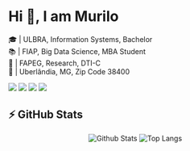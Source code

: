 # Hi 👋, I am Murilo

🎓 | ULBRA, Information Systems, Bachelor <br/>
📚 | FIAP, Big Data Science, MBA Student <br/>
💼 | FAPEG, Research, DTI-C <br/>
📍 | Uberlândia, MG, Zip Code 38400

<!--
**MuriloChaves/MuriloChaves** is a ✨ _special_ ✨ repository because its `README.md` (this file) appears on your GitHub profile.

Here are some ideas to get you started:

- 🔭 I’m currently working on ...
- 🌱 I’m currently learning ...
- 👯 I’m looking to collaborate on ...
- 🤔 I’m looking for help with ...
- 💬 Ask me about ...
- 📫 How to reach me: ...
- 😄 Pronouns: ...
- ⚡ Fun fact: ...

<p align="center">
<img src="https://github-readme-stats.vercel.app/api?username=murilochaves&show_icons=true" alt="murilochaves"/> 
</p>
-->

[<img src="https://img.shields.io/badge/medium-%2312100E.svg?&style=for-the-badge&logo=medium&logoColor=white" />](https://medium.com/@muriloch)
[<img src="https://img.shields.io/badge/linkedin-%230077B5.svg?&style=for-the-badge&logo=linkedin&logoColor=white" />](https://www.linkedin.com/in/murilochaves/)
[<img src = "https://img.shields.io/badge/instagram-%23E4405F.svg?&style=for-the-badge&logo=instagram&logoColor=white">](https://www.instagram.com/murilochaves/)
[<img src = "https://img.shields.io/badge/whatsapp-%128C7E.svg?&style=for-the-badge&logo=whatsapp&logoColor=white">](https://api.whatsapp.com/send?phone=5534998642301)

## ⚡ GitHub Stats

<div align="center">
  
  ![Github Stats](https://github-readme-stats.vercel.app/api?username=murilochaves&show_icons=true&count_private=true&show_icons=true&include_all_commits=true)
  ![Top Langs](https://github-readme-stats.vercel.app/api/top-langs/?username=murilochaves&hide=TeX&layout=compact)

</div>
